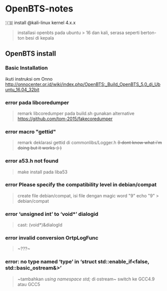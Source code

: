 # OpenBTS-notes
🇮🇩  install @kali-linux kernel 4.x.x
> installasi openbts pada ubuntu > 16 dan kali,  serasa seperti berton-ton besi di kepala

## OpenBTS install

### Basic Installation
ikuti instruksi om Onno
http://onnocenter.or.id/wiki/index.php/OpenBTS:_Build_OpenBTS_5.0_di_Ubuntu_16.04_32bit

### error pada libcoredumper

> remark libcoredumper pada build.sh
> gunakan alternative https://github.com/tom-2015/fakecoredumper

### error macro "gettid"
> remark deklarasi gettid di commonlibs/Logger.h ~~(I dont know what i'm doing but it works :) )~~

### error  a53.h not found
> make install pada liba53

### error  Please specify the compatibility level in debian/compat
> create file debian/compat, isi file dengan magic word  "9" 
> echo "9" > debian/compat

### error ‘unsigned int’ to ‘void*’ dialogid
> cast: (void*)&dialogId

### error invalid conversion OrtpLogFunc
> ~???~

### error: no type named ‘type’ in ‘struct std::enable_if<false, std::basic_ostream<char>&>’
> ~tambahkan _using namespace std;_ di ostream~
  > switch ke GCC4.9 atau GCC5
